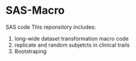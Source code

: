 # SAS-Macro
SAS code
This reponsitory includes:
1. long-wide dataset transformation macro code
2. replicate and random subjetcts in clinical trails
3. Bootstraping 

